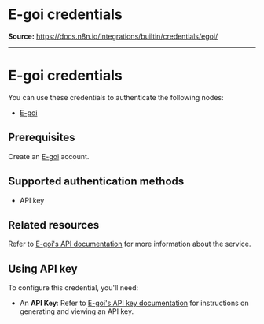 # E-goi credentials

**Source:** https://docs.n8n.io/integrations/builtin/credentials/egoi/

---

# E-goi credentials

You can use these credentials to authenticate the following nodes:

- [E-goi](../../app-nodes/n8n-nodes-base.egoi/)

## Prerequisites

Create an [E-goi](https://www.e-goi.com/) account.

## Supported authentication methods

- API key

## Related resources

Refer to [E-goi's API documentation](https://developers.e-goi.com/api/v3/) for more information about the service.

## Using API key

To configure this credential, you'll need:

- An **API Key**: Refer to [E-goi's API key documentation](https://helpdesk.e-goi.com/511369-Whats-E-gois-API-and-where-do-I-find-my-API-key) for instructions on generating and viewing an API key.
